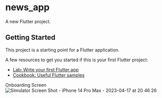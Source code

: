 # news_app

A new Flutter project.

## Getting Started

This project is a starting point for a Flutter application.

A few resources to get you started if this is your first Flutter project:

- [Lab: Write your first Flutter app](https://docs.flutter.dev/get-started/codelab)
- [Cookbook: Useful Flutter samples](https://docs.flutter.dev/cookbook)

Onboarding Screen
![Simulator Screen Shot - iPhone 14 Pro Max - 2023-04-17 at 20 46 26](https://user-images.githubusercontent.com/96490513/232533222-77c227f9-e75c-4d73-bc47-96152861aa99.png)
